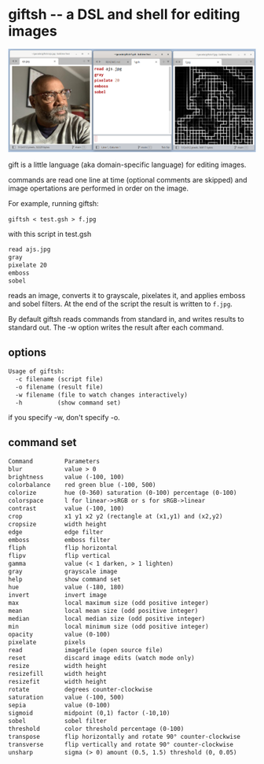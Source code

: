 # giftsh -- a DSL and shell for editing images

![image-edit](dsh-sublime.png)

gift is a little language (aka domain-specific language) for editing images.

commands are read one line at time (optional comments are skipped)
and image opertations are performed in order on the image.

For example, running giftsh:

```giftsh < test.gsh > f.jpg```

with this script in test.gsh

```
read ajs.jpg
gray
pixelate 20
emboss
sobel
```

reads an image, converts it to grayscale, pixelates it, and applies emboss and sobel filters. At the end of the script the result is written to ```f.jpg```.

By default giftsh reads commands from standard in, and writes results to standard out.
The -w option writes the result after each command.

## options

```
Usage of giftsh:
  -c filename (script file)
  -o filename (result file)
  -w filename (file to watch changes interactively)
  -h          (show command set)
```

if you specify -w, don't specify -o.

## command set

```
Command         Parameters
blur            value > 0
brightness      value (-100, 100)
colorbalance    red green blue (-100, 500)
colorize        hue (0-360) saturation (0-100) percentage (0-100)
colorspace      l for linear->sRGB or s for sRGB->linear
contrast        value (-100, 100)
crop            x1 y1 x2 y2 (rectangle at (x1,y1) and (x2,y2)
cropsize        width height
edge            edge filter
emboss          emboss filter
fliph           flip horizontal
flipv           flip vertical
gamma           value (< 1 darken, > 1 lighten)
gray            grayscale image
help            show command set
hue             value (-180, 180)
invert          invert image
max             local maximum size (odd positive integer)
mean            local mean size (odd positive integer)
median          local median size (odd positive integer)
min             local minimum size (odd positive integer)
opacity         value (0-100)
pixelate        pixels
read            imagefile (open source file)
reset           discard image edits (watch mode only)
resize          width height
resizefill      width height
resizefit       width height
rotate          degrees counter-clockwise
saturation      value (-100, 500)
sepia           value (0-100)
sigmoid         midpoint (0,1) factor (-10,10)
sobel           sobel filter
threshold       color threshold percentage (0-100)
transpose       flip horizontally and rotate 90° counter-clockwise
transverse      flip vertically and rotate 90° counter-clockwise
unsharp         sigma (> 0) amount (0.5, 1.5) threshold (0, 0.05)
```
